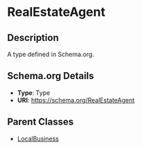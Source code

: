 # RealEstateAgent

## Description
A type defined in Schema.org.

## Schema.org Details
- **Type**: Type
- **URI**: https://schema.org/RealEstateAgent

## Parent Classes
- [LocalBusiness](../LocalBusiness.md)

